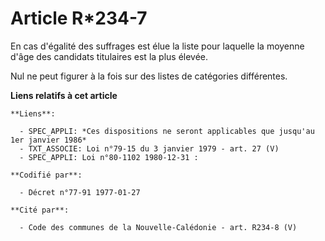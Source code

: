 # Article R*234-7

En cas d'égalité des suffrages est élue la liste pour laquelle la moyenne d'âge des candidats titulaires est la plus élevée.

Nul ne peut figurer à la fois sur des listes de catégories différentes.

**Liens relatifs à cet article**

	**Liens**:

	  - SPEC_APPLI: *Ces dispositions ne seront applicables que jusqu'au 1er janvier 1986*
	  - TXT_ASSOCIE: Loi n°79-15 du 3 janvier 1979 - art. 27 (V)
	  - SPEC_APPLI: Loi n°80-1102 1980-12-31 :

	**Codifié par**:

	  - Décret n°77-91 1977-01-27

	**Cité par**:

	  - Code des communes de la Nouvelle-Calédonie - art. R234-8 (V)
